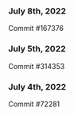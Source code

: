 ### July 8th, 2022

Commit #167376

### July 5th, 2022

Commit #314353


### July 4th, 2022

Commit #72281
